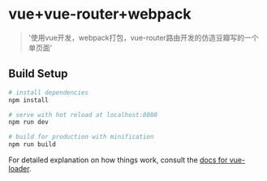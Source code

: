 # vue+vue-router+webpack

> '使用vue开发，webpack打包，vue-router路由开发的仿造豆瓣写的一个单页面'

## Build Setup

``` bash
# install dependencies
npm install

# serve with hot reload at localhost:8080
npm run dev

# build for production with minification
npm run build
```

For detailed explanation on how things work, consult the [docs for vue-loader](http://vuejs.github.io/vue-loader).
